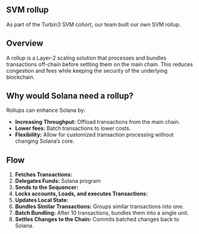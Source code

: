 ## SVM rollup
As part of the Turbin3 SVM cohort, our team built our own SVM rollup.

## Overview
A rollup is a Layer-2 scaling solution that processes and bundles transactions off-chain before settling them on the main chain. This reduces congestion and fees while keeping the security of the underlying blockchain.

## Why would Solana need a rollup?
Rollups can enhance Solana by:
- **Increasing Throughput:** Offload transactions from the main chain.
- **Lower fees:** Batch transactions to lower costs.
- **Flexibility:** Allow for customized transaction processing without changing Solana’s core.

## Flow
1. **Fetches Transactions:** 
2. **Delegates Funds:** Solana program
3. **Sends to the Sequencer:**
4. **Locks accounts, Loads, and executes Transactions:** 
5. **Updates Local State:** 
6. **Bundles Similar Transactions:** Groups similar transactions into one.
7. **Batch Bundling:** After 10 transactions, bundles them into a single unit.
8. **Settles Changes to the Chain:** Commits batched changes back to Solana.
